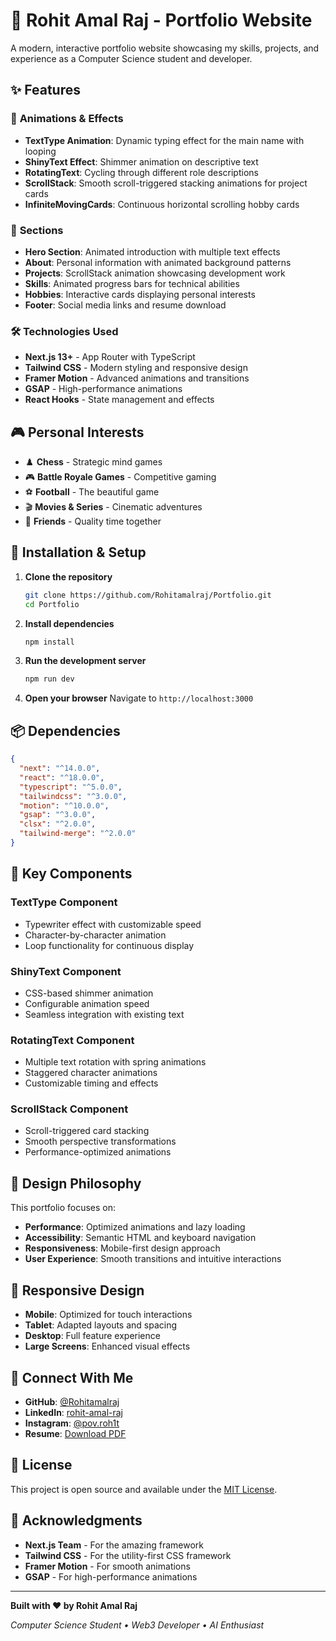 # 🚀 Rohit Amal Raj - Portfolio Website

A modern, interactive portfolio website showcasing my skills, projects, and experience as a Computer Science student and developer.

## ✨ Features

### 🎨 **Animations & Effects**
- **TextType Animation**: Dynamic typing effect for the main name with looping
- **ShinyText Effect**: Shimmer animation on descriptive text
- **RotatingText**: Cycling through different role descriptions
- **ScrollStack**: Smooth scroll-triggered stacking animations for project cards
- **InfiniteMovingCards**: Continuous horizontal scrolling hobby cards

### 📱 **Sections**
- **Hero Section**: Animated introduction with multiple text effects
- **About**: Personal information with animated background patterns
- **Projects**: ScrollStack animation showcasing development work
- **Skills**: Animated progress bars for technical abilities
- **Hobbies**: Interactive cards displaying personal interests
- **Footer**: Social media links and resume download

### 🛠️ **Technologies Used**
- **Next.js 13+** - App Router with TypeScript
- **Tailwind CSS** - Modern styling and responsive design
- **Framer Motion** - Advanced animations and transitions
- **GSAP** - High-performance animations
- **React Hooks** - State management and effects

## 🎮 **Personal Interests**
- ♟️ **Chess** - Strategic mind games
- 🎮 **Battle Royale Games** - Competitive gaming
- ⚽ **Football** - The beautiful game
- 🎬 **Movies & Series** - Cinematic adventures
- 👥 **Friends** - Quality time together

## 🔧 **Installation & Setup**

1. **Clone the repository**
   ```bash
   git clone https://github.com/Rohitamalraj/Portfolio.git
   cd Portfolio
   ```

2. **Install dependencies**
   ```bash
   npm install
   ```

3. **Run the development server**
   ```bash
   npm run dev
   ```

4. **Open your browser**
   Navigate to `http://localhost:3000`

## 📦 **Dependencies**

```json
{
  "next": "^14.0.0",
  "react": "^18.0.0",
  "typescript": "^5.0.0",
  "tailwindcss": "^3.0.0",
  "motion": "^10.0.0",
  "gsap": "^3.0.0",
  "clsx": "^2.0.0",
  "tailwind-merge": "^2.0.0"
}
```

## 🎯 **Key Components**

### **TextType Component**
- Typewriter effect with customizable speed
- Character-by-character animation
- Loop functionality for continuous display

### **ShinyText Component**
- CSS-based shimmer animation
- Configurable animation speed
- Seamless integration with existing text

### **RotatingText Component**
- Multiple text rotation with spring animations
- Staggered character animations
- Customizable timing and effects

### **ScrollStack Component**
- Scroll-triggered card stacking
- Smooth perspective transformations
- Performance-optimized animations

## 🌟 **Design Philosophy**

This portfolio focuses on:
- **Performance**: Optimized animations and lazy loading
- **Accessibility**: Semantic HTML and keyboard navigation
- **Responsiveness**: Mobile-first design approach
- **User Experience**: Smooth transitions and intuitive interactions

## 📱 **Responsive Design**

- **Mobile**: Optimized for touch interactions
- **Tablet**: Adapted layouts and spacing
- **Desktop**: Full feature experience
- **Large Screens**: Enhanced visual effects

## 🔗 **Connect With Me**

- **GitHub**: [@Rohitamalraj](https://github.com/Rohitamalraj)
- **LinkedIn**: [rohit-amal-raj](https://linkedin.com/in/rohit-amal-raj)
- **Instagram**: [@pov.roh1t](https://instagram.com/pov.roh1t)
- **Resume**: [Download PDF](./public/resume/Rohit_Resume.pdf)

## 📄 **License**

This project is open source and available under the [MIT License](LICENSE).

## 🙏 **Acknowledgments**

- **Next.js Team** - For the amazing framework
- **Tailwind CSS** - For the utility-first CSS framework
- **Framer Motion** - For smooth animations
- **GSAP** - For high-performance animations

---

**Built with ❤️ by Rohit Amal Raj**

*Computer Science Student • Web3 Developer • AI Enthusiast*
